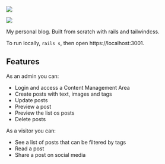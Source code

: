 <img src="https://anansilva.semaphoreci.com/badges/blog-rails.svg">

![](https://github.com/anansilva/blog-rails/workflows/Blog/badge.svg)

My personal blog. Built from scratch with rails and tailwindcss.

To run locally, `rails s`, then open https://localhost:3001.

## Features
As an admin you can:

- Login and access a Content Management Area
- Create posts with text, images and tags
- Update posts
- Preview a post
- Preview the list os posts
- Delete posts

As a visitor you can:

- See a list of posts that can be filtered by tags
- Read a post
- Share a post on social media
